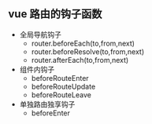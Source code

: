 ## vue 路由的钩子函数

- 全局导航钩子
  - router.beforeEach(to,from,next)
  - router.beforeResolve(to,from,next)
  - router.afterEach(to,from,next)
- 组件内钩子
  - beforeRouteEnter
  - beforeRouteUpdate
  - beforeRouteLeave
- 单独路由独享钩子
  - beforeEnter
